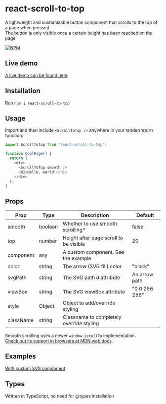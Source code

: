 # react-scroll-to-top

A lightweight and customizable button component that scrolls to the top of a page when pressed  
The button is only visible once a certain height has been reached on the page

[![NPM](https://nodei.co/npm/react-scroll-to-top.png)](https://nodei.co/npm/react-scroll-to-top/)

## Live demo
[A live demo can be found here](https://codesandbox.io/s/react-scroll-to-top-demo-rmuvx?file=/src/App.js)

## Installation

Run `npm i react-scroll-to-top`

## Usage

Import and then include `<ScrollToTop />` anywhere in your render/return function:

```js
import ScrollToTop from "react-scroll-to-top";

function CoolPage() {
  return (
    <div>
      <ScrollToTop smooth />
      <h1>Hello, world!</h1>
    </div>
  );
}
```

## Props

| Prop      | Type    | Description                              | Default       |
| --------- | ------- | ---------------------------------------- | ------------- |
| smooth    | boolean | Whether to use smooth scrolling*         | false         |
| top       | number  | Height after page scroll to be visible   | 20            |
| component | any     | A custom component. See the example      |               |
| color     | string  | The arrow (SVG fill) color               | "black"       |
| svgPath   | string  | The SVG path d attribute                 | An arrow path |
| viewBox   | string  | The SVG viewBox attribute                | "0 0 256 256" |
| style     | Object  | Object to add/override styling           |               |
| className | string  | Classname to completely override styling |               |

Smooth scrolling uses a newer `window.scrollTo` implementation.\
[Check out its support in browsers at MDN web docs](https://developer.mozilla.org/en-US/docs/Web/API/Window/scrollTo).

## Examples  
[With custom SVG component](https://codesandbox.io/s/react-scroll-to-top-custom-svg-or74g?file=/src/App.js)  

## Types

Written in TypeScript, no need for @types installation
